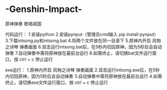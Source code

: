# -Genshin-Impact-
原神弹奏 歌唱祖国

代码运行：
1.安装python
2.安装pynput（管理员cmd输入 pip install pynput）
3.下载intsong.py和intsong.bat
4.将两个文件放在同一目录下
5.原神内开启 风物之诗琴 弹奏画面
6.双击运行intsong.bat后，在5秒内切回原神，因为5秒后会自动弹奏
7.自动弹奏中需将原神放在最前台运行
8.如需终止，请切换bat文件运行窗口，按 ctrl + c 停止运行

exe运行：
1.原神内开启 风物之诗琴 弹奏画面
2.双击运行intsong.exe后，在5秒内切回原神，因为5秒后会自动弹奏
3.自动弹奏中需将原神放在最前台运行
4.如需终止，请切换exe文件运行窗口，按 ctrl + c 停止运行
